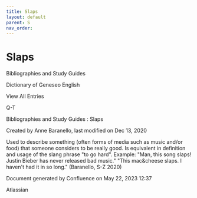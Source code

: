 ```yaml
---
title: Slaps
layout: default
parent: S
nav_order:
---
```


# Slaps

Bibliographies and Study Guides

Dictionary of Geneseo English

View All Entries

Q-T

Bibliographies and Study Guides : Slaps

Created by  Anne Baranello, last modified on Dec 13, 2020

Used to describe something (often forms of media such as music and/or food) that someone considers to be really good. Is equivalent in definition and usage of the slang phrase &quot;to go hard&quot;. Example: &quot;Man, this song slaps! Justin Bieber has never released bad music.&quot; &quot;This mac&amp;cheese slaps. I haven't had it in so long.&quot; (Baranello, S-Z 2020)

Document generated by Confluence on May 22, 2023 12:37

Atlassian
